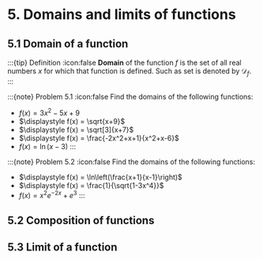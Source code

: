 # 5. Domains and limits of functions

## 5.1 Domain of a function

:::{tip} Definition
:icon:false
**Domain** of the function $f$ is the set of all real numbers $x$ for which that function is defined. Such as set is denoted by $\mathcal{D}_f.$
:::

:::{note} Problem 5.1
:icon:false
Find the domains of the following functions:
- $\displaystyle f(x) = 3x^2 -5x + 9$
- $\displaystyle f(x) = \sqrt{x+9}$
- $\displaystyle f(x) = \sqrt[3]{x+7}$
- $\displaystyle f(x) = \frac{-2x^2+x+1}{x^2+x-6}$
- $\displaystyle f(x) = \ln(x-3)$
:::

:::{note} Problem 5.2
:icon:false
Find the domains of the following functions:
- $\displaystyle f(x) = \ln\left(\frac{x+1}{x-1}\right)$
- $\displaystyle f(x) = \frac{1}{\sqrt{1-3x^4}}$
- $\displaystyle f(x) = x^2e^{-2x} + e^3$
:::

## 5.2 Composition of functions

## 5.3 Limit of a function